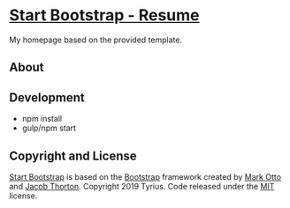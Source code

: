 # [Start Bootstrap - Resume](https://startbootstrap.com/template-overviews/resume/)

My homepage based on the provided template.

## About

## Development
  * npm install
  * gulp/npm start

## Copyright and License
[Start Bootstrap](https://startbootstrap.com) is based on the [Bootstrap](http://getbootstrap.com/) framework created by [Mark Otto](https://twitter.com/mdo) and [Jacob Thorton](https://twitter.com/fat).
Copyright 2019 Tyrius. Code released under the [MIT](https://github.com/BlackrockDigital/startbootstrap-resume/blob/gh-pages/LICENSE) license.
